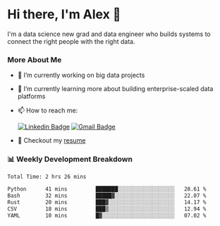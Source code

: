 # Hi there, I'm Alex  👋

I'm a data science new grad and data engineer who builds systems to connect the right people with the right data. 

### More About Me

- 🔭 I’m currently working on big data projects
- 🌱 I’m currently learning more about building enterprise-scaled data platforms
- 📫 How to reach me:

  [![Linkedin Badge](https://img.shields.io/badge/LinkedIn-0077B5?style=for-the-badge&logo=linkedin&logoColor=white)](https://www.linkedin.com/in/alex-chen-112523chen/) [![Gmail Badge](https://img.shields.io/badge/Gmail-D14836?style=for-the-badge&logo=gmail&logoColor=white)](mailto:itsalexchen@gmail.com)
- 📝 Checkout my [resume](https://itsalexchen.vercel.app/AlexChenResume.pdf)



### 📊 Weekly Development Breakdown
<!--START_SECTION:waka-->

```txt
Total Time: 2 hrs 26 mins

Python      41 mins         ███████░░░░░░░░░░░░░░░░░░   28.61 %
Bash        32 mins         █████▓░░░░░░░░░░░░░░░░░░░   22.07 %
Rust        20 mins         ███▓░░░░░░░░░░░░░░░░░░░░░   14.17 %
CSV         18 mins         ███▒░░░░░░░░░░░░░░░░░░░░░   12.94 %
YAML        10 mins         █▓░░░░░░░░░░░░░░░░░░░░░░░   07.02 %
```

<!--END_SECTION:waka-->
